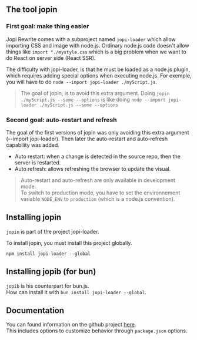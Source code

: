 ## The tool jopin

### First goal: make thing easier

Jopi Rewrite comes with a subproject named `jopi-loader` which allow importing CSS and image with node.js.
Ordinary node.js code doesn't allow things like `import "./mystyle.css` which is a big problem when we
want to do React on server side (React SSR).

The difficulty with jopi-loader, is that he must be loaded as a node.js plugin, which requires adding special
options when executing node.js. For exemple, you will have to do `node --import jopi-loader ./myScript.js`.

> The goal of jopin, is to avoid this extra argument. Doing `jopin ./myScript.js --some --options` is like doing `node --import jopi-loader ./myScript.js --some --options`

### Second goal: auto-restart and refresh

The goal of the first versions of jopin was only avoiding this extra argument (--import jopi-loader).
Then later the auto-restart and auto-refresh capability was added.

* Auto restart: when a change is detected in the source repo, then the server is restarted.
* Auto refresh: allows refreshing the browser to update the visual.

> Auto-restart and auto-refresh are only available in development mode.  
> To switch to production mode, you have to set the environnement variable `NODE_ENV` to `production`
> (which is a node.js convention).
 
## Installing jopin

`jopin` is part of the project jopi-loader.  

To install jopin, you must install this project globally.

```shell
npm install jopi-loader --global
```

## Installing jopib (for bun)

`jopib` is his counterpart for bun.js.  
How can install it with `bun install jopi-loader --global`.

## Documentation

You can found information on the github project [here](https://github.com/johanpiquet/jopi-loader).  
This includes options to customize behavior through `package.json` options.